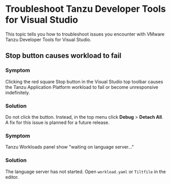 # Troubleshoot Tanzu Developer Tools for Visual Studio

This topic tells you how to troubleshoot issues you encounter with
VMware Tanzu Developer Tools for Visual Studio.

## <a id="stop-button"></a> Stop button causes workload to fail

### Symptom

Clicking the red square Stop button in the Visual Studio top toolbar causes the
Tanzu Application Platform workload to fail or become unresponsive indefinitely.

### Solution

Do not click the button. Instead, in the top menu click **Debug** > **Detach All**.
A fix for this issue is planned for a future release.

### Symptom

Tanzu Workloads panel show "waiting on language server..."

### Solution

The language server has not started.  Open `workload.yaml` or `Tiltfile` in the editor.
